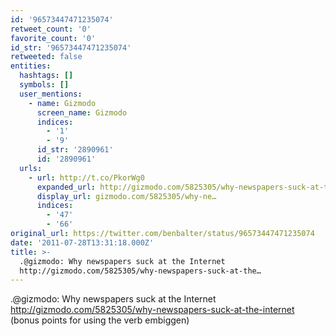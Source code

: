 ```yaml
---
id: '96573447471235074'
retweet_count: '0'
favorite_count: '0'
id_str: '96573447471235074'
retweeted: false
entities:
  hashtags: []
  symbols: []
  user_mentions:
    - name: Gizmodo
      screen_name: Gizmodo
      indices:
        - '1'
        - '9'
      id_str: '2890961'
      id: '2890961'
  urls:
    - url: http://t.co/PkorWg0
      expanded_url: http://gizmodo.com/5825305/why-newspapers-suck-at-the-internet
      display_url: gizmodo.com/5825305/why-ne…
      indices:
        - '47'
        - '66'
original_url: https://twitter.com/benbalter/status/96573447471235074
date: '2011-07-28T13:31:18.000Z'
title: >-
  .@gizmodo: Why newspapers suck at the Internet
  http://gizmodo.com/5825305/why-newspapers-suck-at-the…
---
```


.@gizmodo: Why newspapers suck at the Internet http://gizmodo.com/5825305/why-newspapers-suck-at-the-internet (bonus points for using the verb embiggen)